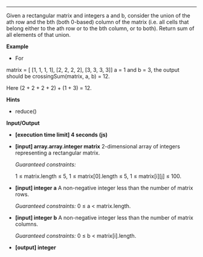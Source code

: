 ---
Given a rectangular matrix and integers a and b, consider the union of the ath row and the bth (both 0-based) column of the matrix (i.e. all cells that belong either to the ath row or to the bth column, or to both). Return sum of all elements of that union.

**Example**
-   For

matrix = [ [1, 1, 1, 1], 
          [2, 2, 2, 2], 
          [3, 3, 3, 3]]
a = 1 and b = 3, the output should be
crossingSum(matrix, a, b) = 12.

Here (2 + 2 + 2 + 2) + (1 + 3) = 12.

**Hints**
-   reduce()

**Input/Output**

- **[execution time limit] 4 seconds (js)**
- **[input] array.array.integer matrix**
    2-dimensional array of integers representing a rectangular matrix.

    *Guaranteed constraints:*

    1 ≤ matrix.length ≤ 5,
    1 ≤ matrix[0].length ≤ 5,
    1 ≤ matrix[i][j] ≤ 100. 

- **[input] integer a**
    A non-negative integer less than the number of matrix rows.

    *Guaranteed constraints:*
    0 ≤ a < matrix.length.

-   **[input] integer b**
    A non-negative integer less than the number of matrix columns.

    *Guaranteed constraints:*
    0 ≤ b < matrix[i].length.

-   **[output] integer**
